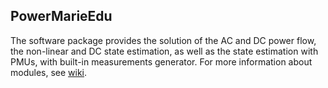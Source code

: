 ## PowerMarieEdu

The software package provides the solution of the AC and DC power flow, the non-linear and DC state estimation, as well as the state estimation with PMUs, with built-in measurements generator. For more information about modules, see [wiki](https://github.com/mcosovic/PowerMarieEdu/wiki/PowerMarieEdu).
